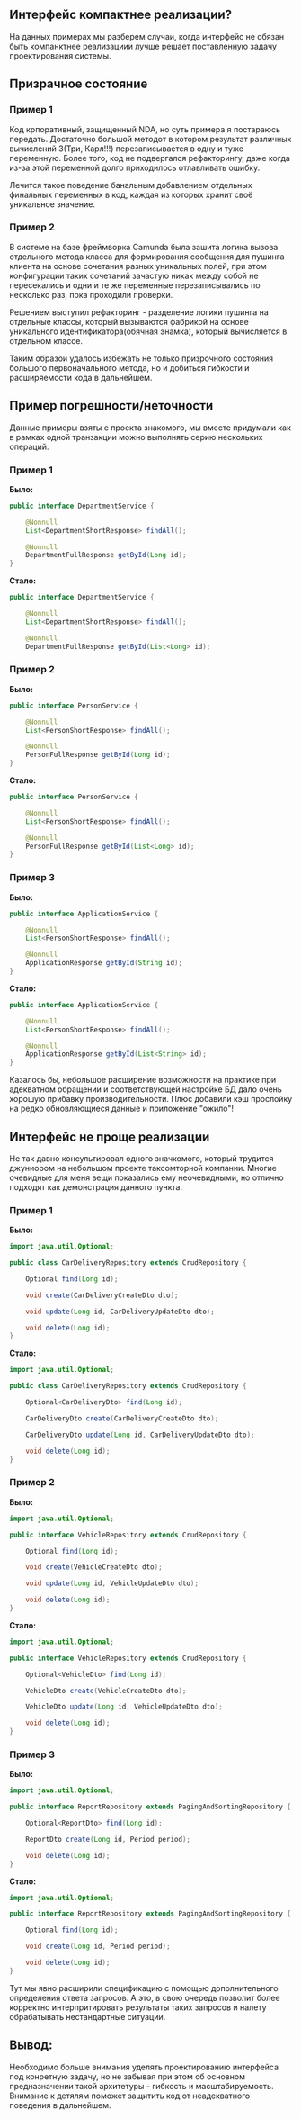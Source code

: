 ## Интерфейс компактнее реализации?
На данных примерах мы разберем случаи, когда интерфейс не обязан быть компанктнее реализациии лучше решает поставленную задачу проектирования системы.

## Призрачное состояние

### Пример 1

Код крпоративный, защищенный NDA, но суть примера я постараюсь передать.
Достаточно большой методот в котором результат различных вычислений 3(Три, Карл!!!) перезаписывается в одну и туже переменную. Более того, код не подвергался рефакторингу, даже когда из-за этой переменной долго приходилось отлавливать ошибку.

Лечится такое поведение банальным добавлением отдельных финальных переменных в код, каждая из которых хранит своё уникальное значение.

### Пример 2
В системе на базе фреймворка Camunda была зашита логика вызова отдельного метода класса для формирования сообщения для пушинга клиента на основе сочетания разных уникальных полей, при этом конфигурации таких сочетаний зачастую никак между собой не пересекались и одни и те же переменные перезаписывались по несколько раз, пока проходили проверки.

Решением выступил рефакторинг - разделение логики пушинга на отдельные классы, который вызываются фабрикой на основе уникального идентификатора(обячная энамка), который вычисляется в отдельном классе.

Таким образои удалось избежать не только призрочного состояния большого первоначального метода, но и добиться гибкости и расширяемости кода в дальнейшем.


## Пример погрешности/неточности
Данные примеры взяты с проекта знакомого, мы вместе придумали как в рамках одной транзакции можно выполнять серию нескольких операций.

### Пример 1
**Было:**
``` Java
public interface DepartmentService {

    @Nonnull
    List<DepartmentShortResponse> findAll();

    @Nonnull
    DepartmentFullResponse getById(Long id);
}
```

**Стало:**
``` Java
public interface DepartmentService {

    @Nonnull
    List<DepartmentShortResponse> findAll();

    @Nonnull
    DepartmentFullResponse getById(List<Long> id);
```

### Пример 2
**Было:**
``` Java
public interface PersonService {

    @Nonnull
    List<PersonShortResponse> findAll();

    @Nonnull
    PersonFullResponse getById(Long id);
}
```

**Стало:**
``` Java
public interface PersonService {

    @Nonnull
    List<PersonShortResponse> findAll();

    @Nonnull
    PersonFullResponse getById(List<Long> id);
}
```

### Пример 3
**Было:**
``` Java
public interface ApplicationService {

    @Nonnull
    List<PersonShortResponse> findAll();

    @Nonnull
    ApplicationResponse getById(String id);
}
```

**Стало:**
``` Java
public interface ApplicationService {

    @Nonnull
    List<PersonShortResponse> findAll();

    @Nonnull
    ApplicationResponse getById(List<String> id);
}
```
Казалось бы, небольшое расширение возможности на практике при адекватном обращении и соответствующей настройке БД дало очень хорошую прибавку производительности. Плюс добавили кэш прослойку на редко обновляющиеся данные и приложение "ожило"!

## Интерфейс не проще реализации

Не так давно консультировал одного значкомого, который трудится джуниором на небольшом проекте таксомторной компании. Многие очевидные для меня вещи показались ему неочевидными, но отлично подходят как демонстрация данного пункта.

### Пример 1
**Было:**
``` Java
import java.util.Optional;

public class CarDeliveryRepository extends CrudRepository {

    Optional find(Long id);

    void create(CarDeliveryCreateDto dto);

    void update(Long id, CarDeliveryUpdateDto dto);

    void delete(Long id);
}
```
**Стало:**
``` Java
import java.util.Optional;

public class CarDeliveryRepository extends CrudRepository {

    Optional<CarDeliveryDto> find(Long id);

    CarDeliveryDto create(CarDeliveryCreateDto dto);

    CarDeliveryDto update(Long id, CarDeliveryUpdateDto dto);

    void delete(Long id);
}
```
### Пример 2
**Было:**
``` Java
import java.util.Optional;

public interface VehicleRepository extends CrudRepository {

    Optional find(Long id);

    void create(VehicleCreateDto dto);

    void update(Long id, VehicleUpdateDto dto);

    void delete(Long id);
}
```
**Стало:**
``` Java
import java.util.Optional;

public interface VehicleRepository extends CrudRepository {

    Optional<VehicleDto> find(Long id);

    VehicleDto create(VehicleCreateDto dto);

    VehicleDto update(Long id, VehicleUpdateDto dto);

    void delete(Long id);
}
```
### Пример 3
**Было:**
``` Java
import java.util.Optional;

public interface ReportRepository extends PagingAndSortingRepository {

    Optional<ReportDto> find(Long id);

    ReportDto create(Long id, Period period);

    void delete(Long id);
}
```
**Стало:**
``` Java
import java.util.Optional;

public interface ReportRepository extends PagingAndSortingRepository {

    Optional find(Long id);

    void create(Long id, Period period);

    void delete(Long id);
}
```

Тут мы явно расширили спецификацию с помощью дополнительного определения ответа запросов. А это, в свою очередь позволит более корректно интерпритировать результаты таких запросов и налету обрабатывать нестандартные ситуации.

## Вывод:
Необходимо больше внимания уделять проектированию интерфейса под конретную задачу, но не забывая при этом об основном предназначении такой архитетуры - гибкость и масштабируемость. Внимание к детялям поможет защитить код от неадекватного поведения в дальнейшем.
